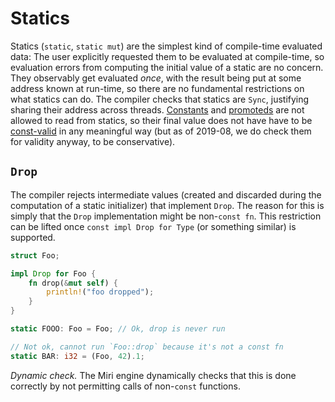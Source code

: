 # Statics

Statics (`static`, `static mut`) are the simplest kind of compile-time evaluated data:
The user explicitly requested them to be evaluated at compile-time,
so evaluation errors from computing the initial value of a static are no concern.
They observably get evaluated *once*, with the result being put at some address known at run-time,
so there are no fundamental restrictions on what statics can do.
The compiler checks that statics are `Sync`, justifying sharing their address across threads.
[Constants](const.md) and [promoteds](promotion.md) are not allowed to read from statics,
so their final value does not have have to be [const-valid](const_safety.md) in any meaningful way
(but as of 2019-08, we do check them for validity anyway, to be conservative).

## `Drop`

The compiler rejects intermediate values (created and discarded during the computation of a static initializer) that implement `Drop`.
The reason for this is simply that the `Drop` implementation might be non-`const fn`.
This restriction can be lifted once `const impl Drop for Type` (or something similar) is supported.

```rust
struct Foo;

impl Drop for Foo {
    fn drop(&mut self) {
        println!("foo dropped");
    }
}

static FOOO: Foo = Foo; // Ok, drop is never run

// Not ok, cannot run `Foo::drop` because it's not a const fn
static BAR: i32 = (Foo, 42).1;
```

*Dynamic check.* The Miri engine dynamically checks that this is done correctly
by not permitting calls of non-`const` functions.
